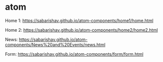 # atom

Home 1: https://sabarishav.github.io/atom-components/home1/home.html

Home 2: https://sabarishav.github.io/atom-components/home2/home2.html

News: https://sabarishav.github.io/atom-components/News%20and%20Events/news.html

Form: https://sabarishav.github.io/atom-components/form/form.html
